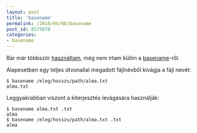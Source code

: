 ```yaml
---
layout: post
title: 'basename'
permalink: /2016/04/08/basename
post_id: 8575870
categories: 
- basename
---
```


Bár már többször 
[használtam](http://commandline.blog.hu/search?searchterm=basename&searchmode=OR&submit=Keres%C3%A9s), még nem írtam külön a 
[basename](http://linux.die.net/man/1/basename)-ről.

Alapesetben egy teljes útvonallal megadott fájlnévből kivágja a fájl nevét:

```
$ basename /eleg/hosszu/path/alma.txt
alma.txt
```

Leggyakrabban viszont a kiterjesztés levágására használják:

```
$ basename alma.txt .txt
alma
$ basename /eleg/hosszu/path/alma.txt .txt
alma
```